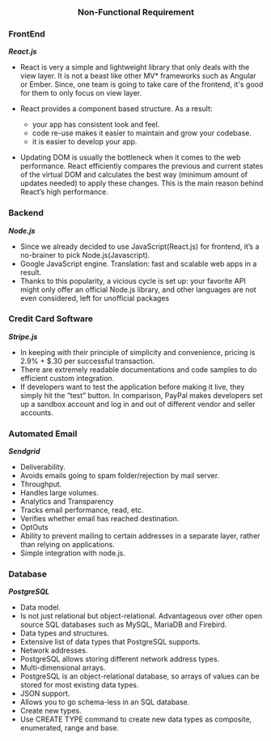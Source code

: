 <center><h3><b>Non-Functional Requirement</b></h3></center>

### FrontEnd 
***React.js***   
- React is very a simple and lightweight library that only deals with the view layer. It is not a beast like other MV* frameworks such as Angular or Ember. Since, one team is going to take care of the frontend, it's good for them to only focus on view layer. 

- React provides a component based structure. As a result:
    - your app has consistent look and feel.
    - code re-use makes it easier to maintain and grow your codebase.
    - it is easier to develop your app.

- Updating DOM is usually the bottleneck when it comes to the web performance. React efficiently compares the previous and current states of the virtual DOM and calculates the best way (minimum amount of updates needed) to apply these changes. This is the main reason behind React’s high performance.


### Backend 
***Node.js***

- Since we already decided to use JavaScript(React.js) for frontend, it’s a no-brainer to pick Node.js(Javascript).
- Google JavaScript engine. Translation: fast and scalable web apps in a result.
- Thanks to this popularity, a vicious cycle is set up: your favorite API might only offer an official Node.js library, and other languages are not even considered, left for unofficial packages 


### Credit Card Software 
***Stripe.js*** 
- In keeping with their principle of simplicity and convenience, pricing is 2.9% + $.30 per successful transaction.
-  There are extremely readable documentations and code samples to do efficient custom integration. 
- If developers want to test the application before making it live, they simply hit the “test” button. In comparison, PayPal makes developers set up a sandbox account and log in and out of different vendor and seller accounts.

### Automated Email 
***Sendgrid***

- Deliverability. 
- Avoids emails going to spam folder/rejection by mail server.  
- Throughput. 
- Handles large volumes. 
- Analytics and Transparency 
- Tracks email performance, read, etc. 
- Verifies whether email has reached destination. 
- OptOuts 
- Ability to prevent mailing to certain addresses in a separate layer, rather than relying on applications. 
- Simple integration with node.js. 

### Database 
***PostgreSQL***

- Data model. 
- Is not just relational but object-relational. Advantageous over other open source SQL databases such as MySQL, MariaDB and Firebird. 
- Data types and structures. 
- Extensive list of data types that PostgreSQL supports. 
- Network addresses. 
- PostgreSQL allows storing different network address types. 
- Multi-dimensional arrays. 
- PostgreSQL is an object-relational database, so arrays of values can be stored for most existing data types. 
- JSON support. 
- Allows you to go schema-less in an SQL database. 
- Create new types. 
- Use CREATE TYPE command to create new data types as composite, enumerated, range and base. 